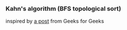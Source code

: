### Kahn's algorithm (BFS topological sort) ###

inspired by [a post](https://www.geeksforgeeks.org/dsa/topological-sorting-indegree-based-solution/) from Geeks for Geeks